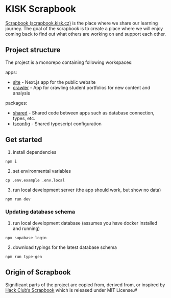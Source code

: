 # KISK Scrapbook

[Scrapbook (scrapbook.kisk.cz)](https://scrapbook.kisk.cz/) is the place where we share our learning journey.
The goal of the scrapbook is to create a place where we will enjoy coming back to find
out what others are working on and support each other.

## Project structure

The project is a monorepo containing following workspaces:

apps:

- [site](./apps/site) - Next.js app for the public website
- [crawler](./apps/crawler) - App for crawling student portfolios for new content and analysis

packages:

- [shared](./packages/shared) - Shared code between apps such as database connection, types, etc.
- [tsconfig](./packages/tsconfig) - Shared typescript configuration

## Get started

1. install dependencies

```
npm i
```

2. set environmental variables

```
cp .env.example .env.local
```

3. run local development server (the app should work, but show no data)

```
npm run dev
```

### Updating database schema

1. run local development database (assumes you have docker installed and running)

```
npx supabase login
```

2. download typings for the latest database schema

```
npm run type-gen
```

## Origin of Scrapbook

Significant parts of the project are copied from, derived from, or
inspired by [Hack Club’s Scrapbook](https://github.com/hackclub/scrapbook)
which is released under MIT License.#
